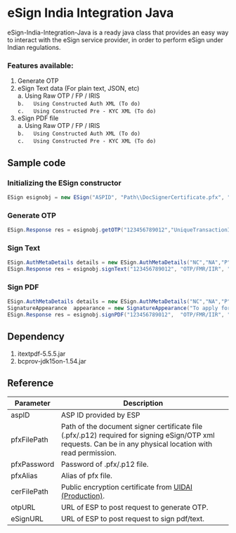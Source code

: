 # eSign India Integration Java  
eSign-India-Integration-Java is a ready java class that provides an easy way to interact with the eSign service provider, in order to perform eSign under Indian regulations. 

### Features available:
1.	Generate OTP
2.	eSign Text data (For plain text, JSON, etc)   
   a.	Using Raw OTP / FP / IRIS    
  `b.	Using Constructed Auth XML (To do)`     
  `c.	Using Constructed Pre - KYC XML (To do)`     
3.	eSign PDF file    
   a.	Using Raw OTP / FP / IRIS   
  `b.	Using Constructed Auth XML (To do)`   
  `c.	Using Constructed Pre - KYC XML (To do)`    

## Sample code 
### Initializing the ESign constructor
~~~Java
ESign esignobj = new ESign("ASPID", "Path\\DocSignerCertificate.pfx", "pfxpassword", "pfxalias", "Path\\uidai_auth_prod.cer", "GetOTPURL", "SignDocURL");
~~~
### Generate OTP
~~~Java
ESign.Response res = esignobj.getOTP("123456789012","UniqueTransactionID");
~~~
### Sign Text
~~~Java
ESign.AuthMetaDetails details = new ESign.AuthMetaDetails("NC","NA","P","560103","NA","EMSANDBOX");
ESign.Response res = esignobj.signText("123456789012", "OTP/FMR/IIR", " UniqueTransactionID ", "texttosign", details, AuthMode.FP);
~~~
### Sign PDF
~~~Java
ESign.AuthMetaDetails details = new ESign.AuthMetaDetails("NC","NA","P","560103","NA","EMSANDBOX");
SignatureAppearance  appearance = new SignatureAppearance("To apply for loan","Bangalore",new Rectangle(25,25,250,250),1);
ESign.Response res = esignobj.signPDF("123456789012",  "OTP/FMR/IIR", " UniqueTransactionID ",  "PATH\\input.pdf",  "PATH \\output.pdf",  details, appearance ,  AuthMode.OTP);
~~~

## Dependency
1. itextpdf-5.5.5.jar
2. bcprov-jdk15on-1.54.jar

## Reference
Parameter|Description
----------------- | -------------
aspID       |ASP ID provided by ESP
pfxFilePath|Path of the document signer certificate file (.pfx/.p12) required for signing eSign/OTP xml requests. Can be in any physical location with read permission. 
pfxPassword	|Password of .pfx/.p12 file. 
pfxAlias|Alias of pfx file. 
cerFilePath|Public encryption certificate from [UIDAI (Production)](http://uidai.gov.in/images/authentication/uidai_auth_prod.zip). 
otpURL|URL of ESP to post request to generate OTP. 
eSignURL|URL of ESP to post request to sign pdf/text.
